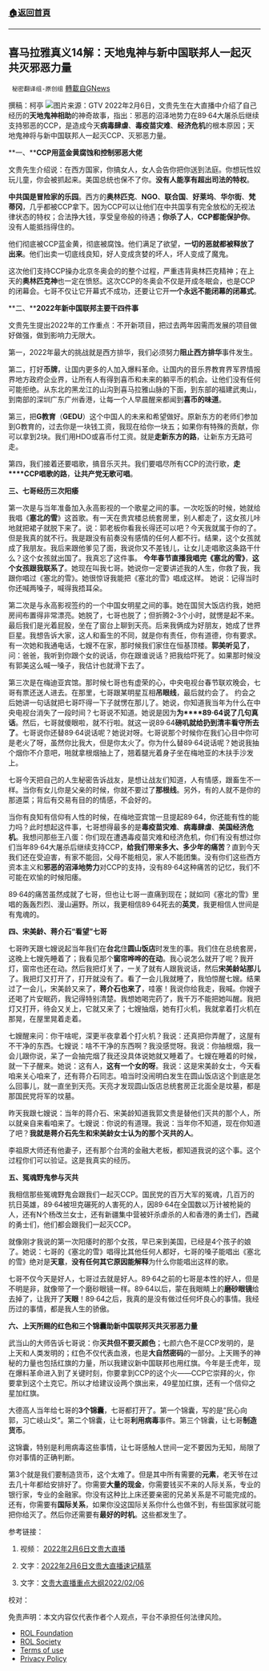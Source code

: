 ###  [:house:返回首頁](https://github.com/ourhimalayas/txt)
---


## 喜马拉雅真义14解：天地鬼神与新中国联邦人一起灭共灭邪恶力量
` 秘密翻译组-原创组` [轉載自GNews](https://gnews.org/zh-hans/1971585/)

撰稿：柯亭
![](https://assets.gnews.org/wp-content/uploads/2022/02/4-14.png)图片来源：GTV
2022年2月6日，文贵先生在大直播中介绍了自己经历的**天地鬼神相助**的神奇故事，指出：邪恶的沼泽地势力在89·64大屠杀后继续支持邪恶的CCP，是造成今天**病毒肆虐**、**毒疫苗灾难**、**经济危机**的根本原因；天地鬼神将与新中国联邦人一起灭CCP、灭邪恶力量。

**一、****CCP用蓝金黄腐蚀和控制邪恶大佬**

文贵先生介绍说：在西方国家，你搞女人，女人会告你把你送到法庭。你想玩性奴玩儿童，你会被抓起来。美国总统也保不了你。**没有人能享有超出司法的特权**。

**中共国是冒险家的乐园**。西方的**奥林匹克**、**NGO**、**联合国**、**好莱坞**、**华尔街**、**梵蒂冈**，几乎都被CCP拿下。因为CCP可以让他们在中共国享有完全放松的无视法律状态的特权；合法挣大钱，享受皇帝般的待遇；**你杀了人**，**CCP都能保护你**。没有人能抵挡得住的。

他们彻底被CCP蓝金黄，彻底被腐蚀。他们满足了欲望，**一切的恶就都被释放了出来**。他们出卖一切底线良知，好人变成贪婪的坏人，坏人变成了魔鬼。

这次他们支持CCP操办北京冬奥会的的整个过程，严重违背奥林匹克精神；在上天的**奥林匹克神**也一定在愤怒。这次CCP的冬奥会不仅是开成冬眠会，也是CCP的闭幕会。七哥不仅让它开幕式不成功，还要让它开**一个永远不能闭幕的闭幕式**。

**二、****2022年新中国联邦主要干四件事**

文贵先生提出2022年的工作重点：不开新项目，把过去两年因需而发展的项目做好做强，做到影响力无限大。

第一，2022年最大的挑战就是西方排华，我们必须努力**阻止西方排华**事件发生。

第二，打好**币牌**，让国内更多的人加入爆料革命。让国内的音乐界教育界军界情报界地方政府企业界，让所有人有得到喜币和未来的躺平币的机会。让他们没有任何可能拒绝。从东北的黑龙江的山沟到喜马拉雅山脉的下面，到东部的福建武夷山，到南部的深圳广东广州香港，让每一个人早晨醒来都闻到**喜币的味道**。

第三，把**G教育**（**GEDU**）这个中国人的未来和希望做好。原新东方的老师们参加到G教育的，过去你是一块钱工资，我现在给你一块五；如果你有特殊的贡献，你可以拿到2块。我们用HDO或喜币付工资。就是**走新东方的路**，让新东方无路可走。

第四，我们接着还要唱歌，搞音乐灭共。我们要唱尽所有CCP的流行歌，**走****CCP唱歌的路**，**让共产党无歌可唱**。

**三、七哥经历三次阳痿**

第一次是与当年准备加入永高影视的一个歌星之间的事。一次吃饭的时候，她就给我唱《**塞北的雪**》这首歌。有一天在贵宾楼总统套房里，别人都走了，这女孩儿咔地就把裙子就脱下来了。说：郭老板你看我长得还可以吧？今天我就属于你的了。但是我真的就不行。我是跟没有前奏没有感情的任何人都不行。结果，这个女孩就成了我朋友。我后来跟他爹见了面，我说你又不差钱儿，让女儿走唱歌这条路干什么？这个女孩就出国了。我真忘了这件事。 **今年春节直播我唱完《塞北的雪》**，**这个女孩跟我联系了**。她现在叫我七哥。她说你一定要讲述我的人生，你救了我，我跟你唱过《塞北的雪》。她很惊讶我能把《塞北的雪》唱成这样。 她说：记得当时你还喊两嗓子，喊得我捂耳朵。

第二次是与永高影视签约的一个中国女明星之间的事。她在国贸大饭店约我，她把房间布置得非常漂亮。她脱了，七哥也脱了；但折腾2-3个小时，就愣是起不来。最后我们是光着屁股，坐在了窗台上聊到天亮。后来我俩成为好朋友，她成了世界巨星。我想告诉大家，这人和畜生的不同，就是你有责任，你有道德，你有要求。有一次她和我通电话，七嫂不在家，那时候我们家住在恒基顶楼。**郭美听见了**，问：爸爸，我听到你跟个女的说话，你在跟谁说话？把我给吓死了。如果那时候没有郭美这么喊一嗓子，我估计也就滑下去了。

第三次是在梅迪亚宾馆。那时候七哥也有虚荣的心，中央电视台春节联欢晚会，七哥有票还送人进去。在那里，七哥跟某明星互相**吊眼线**，最后就约会了。 约会之后她讲一句话就把七哥吓得一下子就愣在那儿了。她说，你知道我当年为什么在中央电视台消失了一段时间？七哥说不知道。她说是因为**为****89·64说了几句真话**。然后，七哥就傻眼啦，就不行啦。就这一说89·64**磅叽就给扔到清丰看守所去了**。七哥说你还替89·64说话呢？她说对呀。七哥说那个时候你在我们心目中你可是老火了呀，虽然你比我大，但是你太火了。你为什么替89·64说话呢？她说我抽个烟你不介意吧，啪就拿根烟抽上了，翘着腿光着身子坐在梅地亚的木扶手沙发上。

七哥今天把自己的人生秘密告诉战友，是想让战友们知道，人有情感，跟畜生不一样。当你有女儿你是父亲的时候，你就不要过了**那根线**。另外，有的人就不是你的那道菜；背后有交易有目的的情感，不会好的。

当你有良知有信仰有人性的时候，在梅地亚宾馆一旦提起89·64，你还能有性的能力吗？此时想起这件事，七哥想得最多的是**毒疫苗灾难**、**病毒肆虐**、**美国经济危机**。我想问那些王八蛋：你们现在遭遇毒疫苗灾难和经济危机，你们有没有想过你们当年89·64大屠杀后继续支持CCP，**给我们带来多大、多少年的痛苦**？直到今天我们还在受迫害，有家不能回，父母不能相见，家人不能团集。没有你们这些西方资本主义和**邪恶的沼泽地势力**对CCP的支持，没有89·64这种痛苦的记忆，我们不可能在欢愉的时候阳痿。

89·64的痛苦虽然成就了七哥，但也让七哥一直痛到现在；就如同《塞北的雪》里唱的轰轰烈烈、漫山遍野。所以，我更相信89·64死去的**英灵**，我更相信人世间是有鬼魂的。

**四、宋美龄、蒋介石“看望”七哥**

七哥昨天跟七嫂说起当年我们在**台北**住**圆山饭店**时发生的事。我们住在总统套房，这晚上七嫂先睡着了；我看见那个**窗帘哗哗的在动**。我心说怎么就开了呢？我开灯，窗帘也还在动。然后我把灯关了，一关了就有人跟我说话，然后**宋美龄站那儿**了。我把灯又打开了，打开就没有了。看了一会儿我就睡了，我怕惊醒七嫂。结果过了一会儿，宋美龄又来了，**蒋介石也来了**，哇塞！我说你给我走，我喊。你嫂子还喝了片安眠药，我记得特别清楚。我想她喝完药了，我千万不能把她叫醒。我把灯又打开，待会又关上，它就又来了；七嫂抽烟，她有打火机，我就拿着打火机在那晃，在屋里晃着走着。

七嫂醒来问：你干啥呢，深更半夜拿着个打火机？我说：还真把你弄醒了，这屋有不干净的东西。七嫂说：啥不干净的东西啊？我没感觉呀。我说：你抽根烟，我一会儿跟你说，呆了一会抽完烟了我还没具体说她就又睡着了。七嫂在睡着的时候，就一下子醒来。她说：这有人，**这有一个女的呀**。我说：这是宋美龄女士，今天看咱来关心咱来了，还有蒋介石同志。咱当时没闹明白发生在圆山饭店这个到底是怎么回事儿，就一直坐到天亮。天亮才发现圆山饭店总统套房正北面全是坟墓，都是那国民党将军的坟墓。

昨天我跟七嫂说：当年的蒋介石、宋美龄知道我郭文贵是替他们灭共的那个人，所以就亲自来看咱来了。七嫂说：你说的有道理。我说：当年你不知道，现在你知道了吧？**我就是蒋介石先生和宋美龄女士认为的那个灭共的人**。

李祖原大师还有他妻子，还有那个台湾的金融大老板，都知道我说的这个事。这个过程你们可以验证。这是我真实的经历。

**五、冤魂野鬼参与灭共**

我相信那些冤魂野鬼会跟我们一起灭CCP。国民党的百万大军的冤魂，几百万的抗日英雄，89·64被坦克碾死的人害死的人，因89·64在全国数以万计被枪毙的人，还有N个杨改兰女士，还有新疆集中营被奸杀虐杀的人和香港的勇士们，西藏的勇士们，他们都会跟我们一起灭CCP。

就像刚才我说的第一次阳痿时的那个女孩，早已来到美国，已经是4个孩子的娘了。她说：七哥的《塞北的雪》唱得比其他任何人都好，七哥的嗓子能唱出《塞北的雪》绝对是**天意**，**没有任何其它原因能解释**为什么你能唱出这样的歌。

七哥不仅今天是好人，七哥过去就是好人。89·64之前的七哥是本性的好人，但是不明是非，就像带了一个磨砂眼镜一样。89·64以后，蒙在我眼睛上的**磨砂眼镜**给去掉了，让我开了**天眼**！89·64之后，我真的是没有做过任何坏良心的事情。我经历过的事情，都是我人生的骄傲。

**六、上天所赐的红色和三个锦囊助新中国联邦灭共灭邪恶力量**

武当山的大师告诉七哥说：你**灭共但不要灭颜色**；七颜六色不是CCP发明的，是上天和人类发明的；红色不仅代表血液，也是**大自然密码**的一部分。上天赐予的神秘的力量也包括红旗的力量，所以我建议新中国联邦也用红旗。今年是壬虎年，现在爆料革命进入到了关键时刻，你要拿到CCP的这个火——CCP它崇拜的火，你要拿到这个土克它。所以才给建议设两个旗出来，49星加红旗，还有一个信仰之星加红旗。

大德高人当年给七哥的**3个锦囊**，七哥都打开了。第一个锦囊，写的是“民心向郭，习亡岐山爻”。第二个锦囊，让七哥**利用病毒**事件。第三个锦囊，让七哥**制造货币**。

这锦囊，特别是利用病毒这些事情，让七哥感触人世间一定不要因为无知，局限了你对事情的正确判断。

第3个就是我们要制造货币，这个太难了。但是其中所有需要的**元素**，老天爷在过去几十年都给安排好了。你需要**大量的现金**，你需要钱买不来的人际关系，专业的银行家，专业的金融家。你没有这种比上床还要亲密的兄弟关系是不可能完成的。还有，你需要有**国际关系**，如果你没这国际关系你什么也做不到，有些国家就可能把你给灭了。然后你还需要有**最好的时机**。这些都发生了。

参考链接：

1. 视频： [2022年2月6日文贵大直播](https://gtv.org/video/id=61ffc26b3621aa7415d64d51)

2. 文字：[2022年2月6日文贵大直播速记精萃](https://gnews.org/zh-hans/1967346/)

3. 文字：[文贵大直播重点大纲2022/02/06](https://gnews.org/zh-hans/1967543/)

校对：

 

免责声明：本文内容仅代表作者个人观点，平台不承担任何法律风险。

- [ROL Foundation](https://rolfoundation.org/)
- [ROL Society](https://rolsociety.org/)
- [Terms of use](https://gnews.org/terms-of-use-3/)
- [Privacy Policy](https://gnews.org/privacy-policy/)
